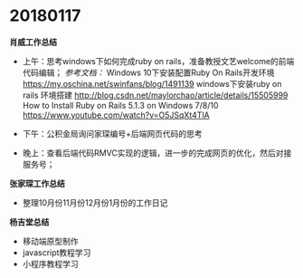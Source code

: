 # 20180117

**肖威工作总结**
- 上午：思考windows下如何完成ruby on rails，准备教授文艺welcome的前端代码编辑；
*参考文档：*
Windows 10下安装配置Ruby On Rails开发环境 https://my.oschina.net/swinfans/blog/1491139
windows下安装ruby on rails 环境搭建 http://blog.csdn.net/maylorchao/article/details/15505999
How to Install Ruby on Rails 5.1.3 on Windows 7/8/10
https://www.youtube.com/watch?v=O5JSqXt4TlA

- 下午：公积金局询问家琛编号+后端网页代码的思考
- 晚上：查看后端代码RMVC实现的逻辑，进一步的完成网页的优化，然后对接服务号；


**张家琛工作总结**
- 整理10月份11月份12月份1月份的工作日记

**杨吉堂总结**
- 移动端原型制作
- javascript教程学习
- 小程序教程学习

